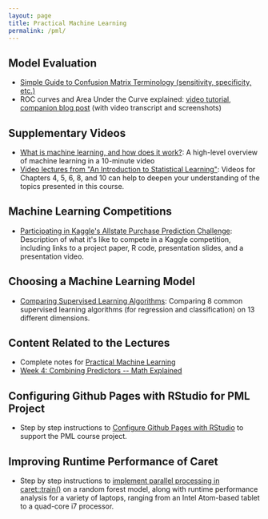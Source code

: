 ```yaml
---
layout: page
title: Practical Machine Learning
permalink: /pml/
---
```


## Model Evaluation

- [Simple Guide to Confusion Matrix Terminology (sensitivity, specificity, etc.)](http://www.dataschool.io/simple-guide-to-confusion-matrix-terminology/)
- ROC curves and Area Under the Curve explained: [video tutorial](http://youtu.be/OAl6eAyP-yo), [companion blog post](http://www.dataschool.io/roc-curves-and-auc-explained/) (with video transcript and screenshots)

## Supplementary Videos

- [What is machine learning, and how does it work?](https://www.youtube.com/watch?v=elojMnjn4kk): A high-level overview of machine learning in a 10-minute video
- [Video lectures from "An Introduction to Statistical Learning"](http://www.dataschool.io/15-hours-of-expert-machine-learning-videos/): Videos for Chapters 4, 5, 6, 8, and 10 can help to deepen your understanding of the topics presented in this course.

## Machine Learning Competitions

- [Participating in Kaggle's Allstate Purchase Prediction Challenge](http://www.dataschool.io/kaggle-allstate-purchase-prediction-challenge/): Description of what it's like to compete in a Kaggle competition, including links to a project paper, R code, presentation slides, and a presentation video.

## Choosing a Machine Learning Model

- [Comparing Supervised Learning Algorithms](http://www.dataschool.io/comparing-supervised-learning-algorithms/): Comparing 8 common supervised learning algorithms (for regression and classification) on 13 different dimensions.

## Content Related to the Lectures

- Complete notes for [Practical Machine Learning](http://sux13.github.io/DataScienceSpCourseNotes/)
- [Week 4: Combining Predictors -- Math Explained](https://github.com/lgreski/datasciencectacontent/blob/master/markdown/pml-combiningPredictorsBinomial.md)

## Configuring Github Pages with RStudio for PML Project 

- Step by step instructions to [Configure Github Pages with RStudio](https://github.com/lgreski/datasciencectacontent/blob/master/markdown/pml-ghPagesSetup.md) to support the PML course project. 

## Improving Runtime Performance of Caret 

- Step by step instructions to [implement parallel processing in caret::train()](https://github.com/lgreski/datasciencectacontent/blob/master/markdown/pml-randomForestPerformance.md) on a random forest model, along with runtime performance analysis for a variety of laptops, ranging from an Intel Atom-based tablet to a quad-core i7 processor. 

